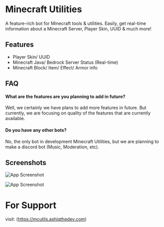 
# Minecraft Utilities

A feature-rich bot for Minecraft tools & utilities.  Easily, get real-time information about a Minecraft Server, Player Skin, UUID & much more! 



## Features

- Player Skin/ UUID
- Minecraft Java/ Bedrock Server Status (Real-time)
- Minecraft Block/ Item/ Effect/ Armor info


## FAQ

#### What are the features are you planning to add in future?

Well, we certainly we have plans to add more features in future. But currently, we are focusing on quality of the features that are currently available.

#### Do you have any other bots?

No, the only bot in development Minecraft Utilities, but we are planning to make a discord bot (Music, Moderation, etc).


## Screenshots

![App Screenshot](https://i.ibb.co/rZt3DZQ/Screenshot-2023-02-13-162827.png)

![App Screenshot](https://i.ibb.co/HFLHJ0V/Screenshot-2023-02-13-163004.png)
# For Support

visit: (https://mcutils.ashiqthedev.com)


